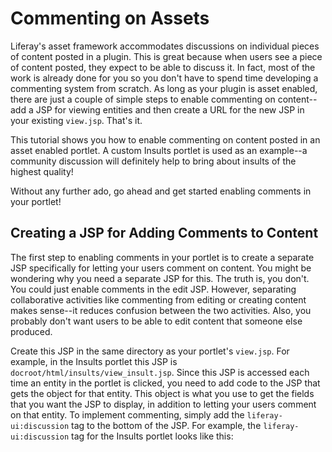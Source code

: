 # Commenting on Assets

Liferay's asset framework accommodates discussions on individual pieces of 
content posted in a plugin. This is great because when users see a piece of 
content posted, they expect to be able to discuss it. In fact, most of the work 
is already done for you so you don't have to spend time developing a commenting 
system from scratch. As long as your plugin is asset enabled, there are just a 
couple of simple steps to enable commenting on content--add a JSP for viewing 
entities and then create a URL for the new JSP in your existing `view.jsp`. 
That's it. 

This tutorial shows you how to enable commenting on content posted in an asset 
enabled portlet. A custom Insults portlet is used as an example--a community 
discussion will definitely help to bring about insults of the highest quality! 
<!-- Add link to starting and finishing portlets on Github -->

Without any further ado, go ahead and get started enabling comments in your 
portlet!

## Creating a JSP for Adding Comments to Content

The first step to enabling comments in your portlet is to create a separate JSP 
specifically for letting your users comment on content. You might be wondering 
why you need a separate JSP for this. The truth is, you don't. You could just 
enable comments in the edit JSP. However, separating collaborative activities 
like commenting from editing or creating content makes sense--it reduces 
confusion between the two activities. Also, you probably don't want users to be 
able to edit content that someone else produced.

Create this JSP in the same directory as your portlet's `view.jsp`. For example, 
in the Insults portlet this JSP is `docroot/html/insults/view_insult.jsp`. Since 
this JSP is accessed each time an entity in the portlet is clicked, you need to 
add code to the JSP that gets the object for that entity. This object is what 
you use to get the fields that you want the JSP to display, in addition to 
letting your users comment on that entity. To implement commenting, simply add 
the `liferay-ui:discussion` tag to the bottom of the JSP. For example, the 
`liferay-ui:discussion` tag for the Insults portlet looks like this:


